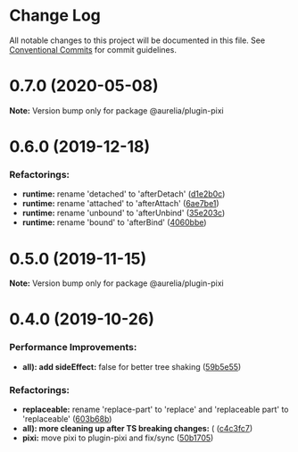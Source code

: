 # Change Log

All notable changes to this project will be documented in this file.
See [Conventional Commits](https://conventionalcommits.org) for commit guidelines.

<a name="0.7.0"></a>
# 0.7.0 (2020-05-08)

**Note:** Version bump only for package @aurelia/plugin-pixi

<a name="0.6.0"></a>
# 0.6.0 (2019-12-18)

### Refactorings:

* **runtime:** rename 'detached' to 'afterDetach' ([d1e2b0c](https://github.com/aurelia/aurelia/commit/d1e2b0c))
* **runtime:** rename 'attached' to 'afterAttach' ([6ae7be1](https://github.com/aurelia/aurelia/commit/6ae7be1))
* **runtime:** rename 'unbound' to 'afterUnbind' ([35e203c](https://github.com/aurelia/aurelia/commit/35e203c))
* **runtime:** rename 'bound' to 'afterBind' ([4060bbe](https://github.com/aurelia/aurelia/commit/4060bbe))

<a name="0.5.0"></a>
# 0.5.0 (2019-11-15)

**Note:** Version bump only for package @aurelia/plugin-pixi

<a name="0.4.0"></a>
# 0.4.0 (2019-10-26)

### Performance Improvements:

* **all): add sideEffect:** false for better tree shaking ([59b5e55](https://github.com/aurelia/aurelia/commit/59b5e55))


### Refactorings:

* **replaceable:** rename 'replace-part' to 'replace' and 'replaceable part' to 'replaceable' ([603b68b](https://github.com/aurelia/aurelia/commit/603b68b))
* **all): more cleaning up after TS breaking changes:** ( ([c4c3fc7](https://github.com/aurelia/aurelia/commit/c4c3fc7))
* **pixi:** move pixi to plugin-pixi and fix/sync ([50b1705](https://github.com/aurelia/aurelia/commit/50b1705))

